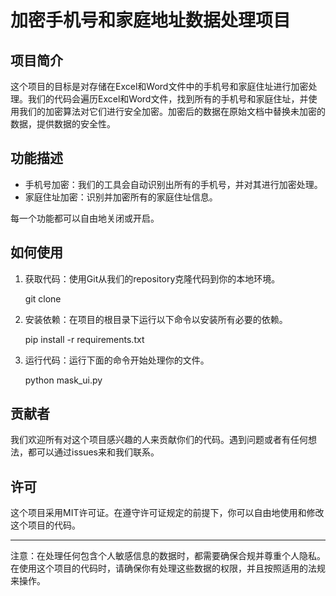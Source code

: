 # 加密手机号和家庭地址数据处理项目

## 项目简介

这个项目的目标是对存储在Excel和Word文件中的手机号和家庭住址进行加密处理。我们的代码会遍历Excel和Word文件，找到所有的手机号和家庭住址，并使用我们的加密算法对它们进行安全加密。加密后的数据在原始文档中替换未加密的数据，提供数据的安全性。

## 功能描述

* 手机号加密：我们的工具会自动识别出所有的手机号，并对其进行加密处理。
* 家庭住址加密：识别并加密所有的家庭住址信息。

每一个功能都可以自由地关闭或开启。

## 如何使用

1. 获取代码：使用Git从我们的repository克隆代码到你的本地环境。

   
   git clone <repository-url>
   

2. 安装依赖：在项目的根目录下运行以下命令以安装所有必要的依赖。

   
   pip install -r requirements.txt
   

3. 运行代码：运行下面的命令开始处理你的文件。

   
   python mask_ui.py
   
   

## 贡献者

我们欢迎所有对这个项目感兴趣的人来贡献你们的代码。遇到问题或者有任何想法，都可以通过issues来和我们联系。

## 许可

这个项目采用MIT许可证。在遵守许可证规定的前提下，你可以自由地使用和修改这个项目的代码。

----
注意：在处理任何包含个人敏感信息的数据时，都需要确保合规并尊重个人隐私。在使用这个项目的代码时，请确保你有处理这些数据的权限，并且按照适用的法规来操作。
